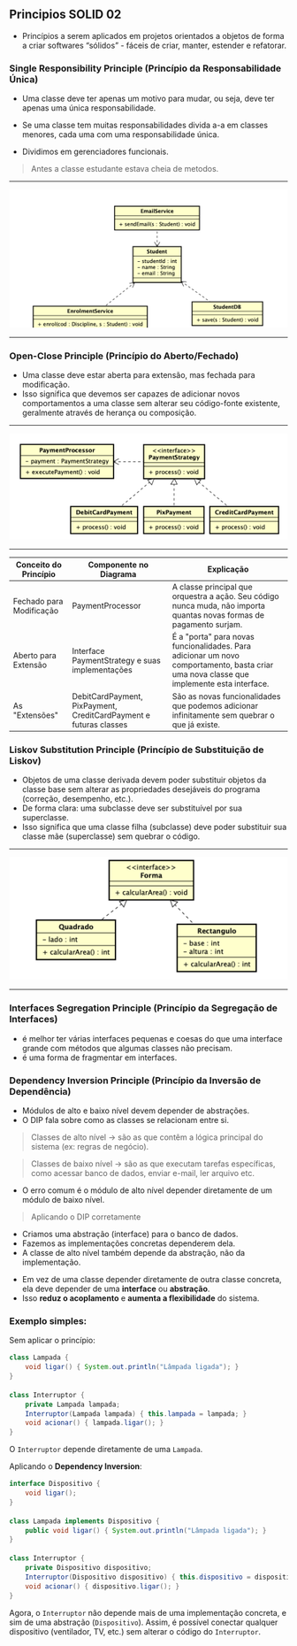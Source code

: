 ## Principios SOLID 02
- Princípios a serem aplicados em projetos orientados a objetos de forma a criar softwares “sólidos” - fáceis de criar, manter, estender e refatorar.

### **Single Responsibility Principle** (Princípio da Responsabilidade Única)
- Uma classe deve ter apenas um motivo para mudar, ou seja, deve ter apenas uma única responsabilidade.
- Se uma classe tem muitas responsabilidades divida a-a em classes menores, cada uma com uma responsabilidade única. 

- Dividimos em gerenciadores funcionais.

> Antes a classe estudante estava cheia de metodos. 
---
![](image/image26.png)

---


### **Open-Close Principle** (Princípio do Aberto/Fechado)
- Uma classe deve estar aberta para extensão, mas fechada para modificação.
- Isso significa que devemos ser capazes de adicionar novos comportamentos a uma classe sem alterar seu código-fonte existente, geralmente através de herança ou composição.

---
![](image/image20.png)

---

| Conceito do Princípio | Componente no Diagrama | Explicação |
|---|---|---|
| Fechado para Modificação | PaymentProcessor | A classe principal que orquestra a ação. Seu código nunca muda, não importa quantas novas formas de pagamento surjam. |
| Aberto para Extensão | Interface PaymentStrategy e suas implementações | É a "porta" para novas funcionalidades. Para adicionar um novo comportamento, basta criar uma nova classe que implemente esta interface. |
| As "Extensões" | DebitCardPayment, PixPayment, CreditCardPayment e futuras classes | São as novas funcionalidades que podemos adicionar infinitamente sem quebrar o que já existe. |



### **Liskov Substitution Principle** (Princípio de Substituição de Liskov)
- Objetos de uma classe derivada devem poder substituir objetos da classe base sem alterar as propriedades desejáveis do programa (correção, desempenho, etc.).
- De forma clara: uma subclasse deve ser substituível por sua superclasse.
- Isso significa que uma classe filha (subclasse) deve poder substituir sua classe mãe (superclasse) sem quebrar o código.

---
![](image/image27.png)

---


### **Interfaces Segregation Principle** (Princípio da Segregação de Interfaces)
- é melhor ter várias interfaces pequenas e coesas do que uma interface grande com métodos que algumas classes não precisam.
- é uma forma de fragmentar em interfaces. 

### **Dependency Inversion Principle** (Princípio da Inversão de Dependência)
- Módulos de alto e baixo nível devem depender de abstrações.
- O DIP fala sobre como as classes se relacionam entre si.

> Classes de alto nível → são as que contêm a lógica principal do sistema (ex: regras de negócio).

> Classes de baixo nível → são as que executam tarefas específicas, como acessar banco de dados, enviar e-mail, ler arquivo etc.

- O erro comum é o módulo de alto nível depender diretamente de um módulo de baixo nível.

> Aplicando o DIP corretamente

- Criamos uma abstração (interface) para o banco de dados.
- Fazemos as implementações concretas dependerem dela.
- A classe de alto nível também depende da abstração, não da implementação.



* Em vez de uma classe depender diretamente de outra classe concreta, ela deve depender de uma **interface** ou **abstração**.
* Isso **reduz o acoplamento** e **aumenta a flexibilidade** do sistema.

### Exemplo simples:

Sem aplicar o princípio:

```java
class Lampada {
    void ligar() { System.out.println("Lâmpada ligada"); }
}

class Interruptor {
    private Lampada lampada;
    Interruptor(Lampada lampada) { this.lampada = lampada; }
    void acionar() { lampada.ligar(); }
}
```

O `Interruptor` depende diretamente de uma `Lampada`.

Aplicando o **Dependency Inversion**:

```java
interface Dispositivo {
    void ligar();
}

class Lampada implements Dispositivo {
    public void ligar() { System.out.println("Lâmpada ligada"); }
}

class Interruptor {
    private Dispositivo dispositivo;
    Interruptor(Dispositivo dispositivo) { this.dispositivo = dispositivo; }
    void acionar() { dispositivo.ligar(); }
}
```

Agora, o `Interruptor` não depende mais de uma implementação concreta, e sim de uma abstração (`Dispositivo`).
Assim, é possível conectar qualquer dispositivo (ventilador, TV, etc.) sem alterar o código do `Interruptor`.

